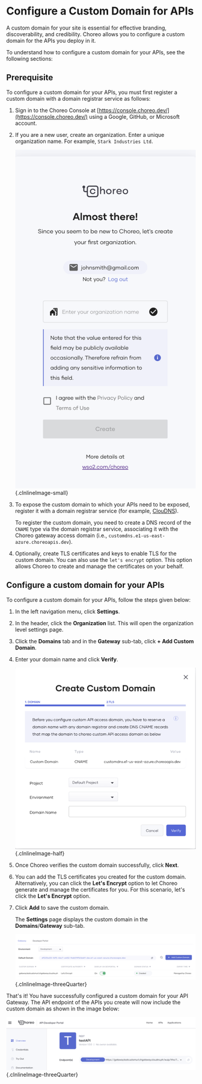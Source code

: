 # Configure a Custom Domain for APIs

A custom domain for your site is essential for effective branding, discoverability, and credibility. Choreo allows you to configure a custom domain for the APIs you deploy in it.

To understand how to configure a custom domain for your APIs, see the following sections:

## Prerequisite

To configure a custom domain for your APIs, you must first register a custom domain with a domain registrar service as follows:

1. Sign in to the Choreo Console at [https://console.choreo.dev/](https://console.choreo.dev/) using a Google, GitHub, or Microsoft account.

2. If you are a new user, create an organization. Enter a unique organization name. For example, `Stark Industries Ltd`.

    ![Create an organization in Choreo](../assets/img/administer/create-choreo-organization.png){.cInlineImage-small}

3. To expose the custom domain to which your APIs need to be exposed, register it with a domain registrar service (for example, [ClouDNS](https://www.cloudns.net/)).

    To register the custom domain, you need to create a DNS record of the `CNAME` type via the domain registrar service, associating it with the Choreo gateway access domain (i.e., `customdns.e1-us-east-azure.choreoapis.dev`).

4. Optionally, create TLS certificates and keys to enable TLS for the custom domain. You can also use the `let's encrypt` option. This option allows Choreo to create and manage the certificates on your behalf.

## Configure a custom domain for your APIs

To configure a custom domain for your APIs, follow the steps given below:

1. In the left navigation menu, click **Settings**.

2. In the header, click the **Organization** list. This will open the organization level settings page. 

3. Click the **Domains** tab and in the **Gateway** sub-tab, click **+ Add Custom Domain**.

4. Enter your domain name and click **Verify**. 

    ![Verify domain name](../assets/img/administer/create-custom-domain.png){.cInlineImage-half}

5. Once Choreo verifies the custom domain successfully, click **Next**.

6. You can add the TLS certificates you created for the custom domain. Alternatively, you can click the **Let's Encrypt** option to let Choreo generate and manage the certificates for you. For this scenario, let's click the **Let's Encrypt** option.

7. Click **Add** to save the custom domain.

    The **Settings** page displays the custom domain in the **Domains**/**Gateway** sub-tab.

    ![List custom domain](../assets/img/administer/list-custom-domain.png){.cInlineImage-threeQuarter}

That's it! You have successfully configured a custom domain for your API Gateway. The API endpoint of the APIs you create will now include the custom domain as shown in the image below:

![API with custom URL](../assets/img/administer/api-with-custom-url.png){.cInlineImage-threeQuarter}

